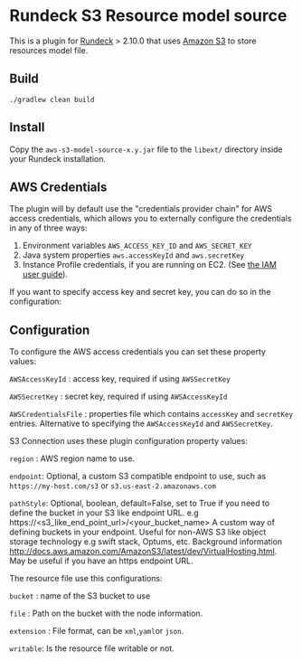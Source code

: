 # Rundeck S3 Resource model source

This is a plugin for [Rundeck](http://rundeck.org) > 2.10.0 that uses [Amazon S3](http://aws.amazon.com/s3) to store resources model file.

## Build

    ./gradlew clean build

## Install

Copy the `aws-s3-model-source-x.y.jar` file to the `libext/` directory inside your Rundeck installation.


## AWS Credentials

The plugin will by default use the "credentials provider chain" for AWS access credentials, which allows you to
externally configure the credentials in any of three ways:

1. Environment variables `AWS_ACCESS_KEY_ID` and `AWS_SECRET_KEY`
2. Java system properties `aws.accessKeyId` and `aws.secretKey`
3. Instance Profile credentials, if you are running on EC2. (See [the IAM user guide][1]).

[1]: http://docs.aws.amazon.com/IAM/latest/UserGuide/role-usecase-ec2app.html

If you want to specify access key and secret key, you can do so in the configuration:

## Configuration

To configure the AWS access credentials you can set these property values:

`AWSAccessKeyId` : access key, required if using `AWSSecretKey`

`AWSSecretKey` : secret key, required if using `AWSAccessKeyId`

`AWSCredentialsFile` : properties file which contains `accessKey` and `secretKey` entries.  Alternative to specifying
the `AWSAccessKeyId` and `AWSSecretKey`.

S3 Connection uses these plugin configuration property values:

`region` : AWS region name to use.

`endpoint`: Optional, a custom S3 compatible endpoint to use, such as `https://my-host.com/s3` or `s3.us-east-2.amazonaws.com`

`pathStyle`: Optional, boolean, default=False, set to True if you need to define the bucket in your S3 like endpoint URL. e.g https://\<s3_like_end_point_url\>/\<your_bucket_name\>
 A custom way of defining buckets in your endpoint. Useful for non-AWS S3 like object storage technology e.g swift stack, Optums, etc. 
 Background information http://docs.aws.amazon.com/AmazonS3/latest/dev/VirtualHosting.html. May be useful if you have an https endpoint URL. 


The resource file use this configurations:

`bucket` : name of the S3 bucket to use

`file` :  Path on the bucket with the node information.

`extension` :  File format, can be `xml`,`yaml`or `json`.

`writable`: Is the resource file writable or not.

